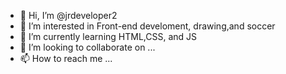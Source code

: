 - 👋 Hi, I’m @jrdeveloper2
- 👀 I’m interested in Front-end develoment, drawing,and soccer
- 🌱 I’m currently learning HTML,CSS, and JS
- 💞️ I’m looking to collaborate on ...
- 📫 How to reach me ...

<!---
jrdeveloper2/jrdeveloper2 is a ✨ special ✨ repository because its `README.md` (this file) appears on your GitHub profile.
You can click the Preview link to take a look at your changes.
--->

